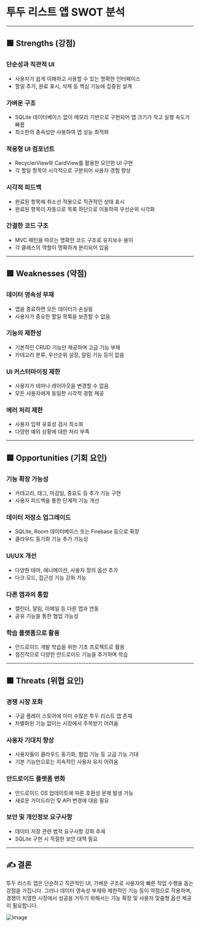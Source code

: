 # 투두 리스트 앱 SWOT 분석

---

## 🟩 Strengths (강점)
### 단순성과 직관적 UI
- 사용자가 쉽게 이해하고 사용할 수 있는 명확한 인터페이스
- 할일 추가, 완료 표시, 삭제 등 핵심 기능에 집중된 설계

### 가벼운 구조
- SQLite 데이터베이스 없이 메모리 기반으로 구현되어 앱 크기가 작고 실행 속도가 빠름
- 최소한의 종속성만 사용하여 앱 성능 최적화

### 적응형 UI 컴포넌트
- RecyclerView와 CardView를 활용한 모던한 UI 구현
- 각 할일 항목이 시각적으로 구분되어 사용자 경험 향상

### 시각적 피드백
- 완료된 항목에 취소선 적용으로 직관적인 상태 표시
- 완료된 항목이 자동으로 목록 하단으로 이동하여 우선순위 시각화

### 간결한 코드 구조
- MVC 패턴을 따르는 명확한 코드 구조로 유지보수 용이
- 각 클래스의 역할이 명확하게 분리되어 있음

---

## 🟥 Weaknesses (약점)
### 데이터 영속성 부재
- 앱을 종료하면 모든 데이터가 손실됨
- 사용자가 중요한 할일 목록을 보존할 수 없음

### 기능의 제한성
- 기본적인 CRUD 기능만 제공하며 고급 기능 부재
- 카테고리 분류, 우선순위 설정, 알림 기능 등이 없음

### UI 커스터마이징 제한
- 사용자가 테마나 레이아웃을 변경할 수 없음
- 모든 사용자에게 동일한 시각적 경험 제공

### 에러 처리 제한
- 사용자 입력 유효성 검사 최소화
- 다양한 예외 상황에 대한 처리 부족

---

## 🟦 Opportunities (기회 요인)
### 기능 확장 가능성
- 카테고리, 태그, 마감일, 중요도 등 추가 기능 구현
- 사용자 피드백을 통한 단계적 기능 개선

### 데이터 저장소 업그레이드
- SQLite, Room 데이터베이스 또는 Firebase 등으로 확장
- 클라우드 동기화 기능 추가 가능성

### UI/UX 개선
- 다양한 테마, 애니메이션, 사용자 정의 옵션 추가
- 다크 모드, 접근성 기능 강화 가능

### 다른 앱과의 통합
- 캘린더, 알림, 이메일 등 다른 앱과 연동
- 공유 기능을 통한 협업 가능성

### 학습 플랫폼으로 활용
- 안드로이드 개발 학습을 위한 기초 프로젝트로 활용
- 점진적으로 다양한 안드로이드 기능을 추가하며 학습

---

## 🟧 Threats (위협 요인)
### 경쟁 시장 포화
- 구글 플레이 스토어에 이미 수많은 투두 리스트 앱 존재
- 차별화된 기능 없이는 시장에서 주목받기 어려움

### 사용자 기대치 향상
- 사용자들이 클라우드 동기화, 협업 기능 등 고급 기능 기대
- 기본 기능만으로는 지속적인 사용자 유지 어려움

### 안드로이드 플랫폼 변화
- 안드로이드 OS 업데이트에 따른 호환성 문제 발생 가능
- 새로운 가이드라인 및 API 변경에 대응 필요

### 보안 및 개인정보 요구사항
- 데이터 저장 관련 법적 요구사항 강화 추세
- SQLite 구현 시 적절한 보안 대책 필요

---

## ✍️ 결론
투두 리스트 앱은 단순하고 직관적인 UI, 가벼운 구조로 사용자의 빠른 작업 수행을 돕는 강점을 가집니다.
그러나 데이터 영속성 부재와 제한적인 기능 등이 약점으로 작용하며, 경쟁이 치열한 시장에서 성공을 거두기 위해서는 기능 확장 및 사용자 맞춤형 옵션 제공이 필요합니다.

![Image](https://github.com/user-attachments/assets/f92403b4-0b0a-4cc6-8fc3-8454e3b1a1cb)
